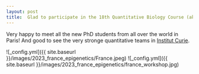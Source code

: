 ```yaml
---
layout: post
title:  Glad to participate in the 18th Quantitative Biology Course (aka epigenetic course) 🇫🇷!
---
```


Very happy to meet all the new PhD students from all over the world in Paris! 
And good to see the very stronge quantitative teams in [Institut Curie](https://curie.fr/).

![_config.yml]({{ site.baseurl }}/images/2023_france_epigenetics/France.jpeg)
![_config.yml]({{ site.baseurl }}/images/2023_france_epigenetics/france_workshop.jpg)
